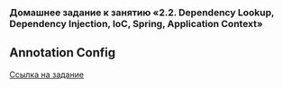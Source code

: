 ### Домашнее задание к занятию «2.2. Dependency Lookup, Dependency Injection, IoC, Spring, Application Context»

## Annotation Config

[Ссылка на задание](https://github.com/netology-code/jspr-homeworks/tree/master/05_di)